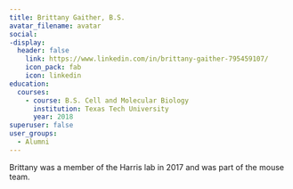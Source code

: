 ```yaml
---
title: Brittany Gaither, B.S.
avatar_filename: avatar
social:
-display:
  header: false
    link: https://www.linkedin.com/in/brittany-gaither-795459107/
    icon_pack: fab
    icon: linkedin
education:
  courses:
    - course: B.S. Cell and Molecular Biology
      institution: Texas Tech University
      year: 2018
superuser: false
user_groups:
  - Alumni
---
```

Brittany was a member of the Harris lab in 2017 and was part of the mouse team.


